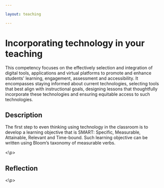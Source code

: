 ```yaml
---

layout: teaching

---
```



<h1> Incorporating technology in your teaching </h1>

This competency focuses on the effectively selection and integration of digital tools, applications and virtual platforms to promote and enhance students' learning, engagement, assessment and accessibility. It encompasses staying informed about current technologies, selecting tools that best align with instructional goals, designing lessons that thoughtfully incorporate these technologies and ensuring equitable access to such technologies.

<div class="block">
      <h2> Description </h2>
<p>
	
The first step to even thinking using technology in the classroom is to develop a learning objective that is SMART: Specific, Measurable, Attainable, Relevant and Time-bound. Such learning objective can be written using Bloom’s taxonomy of measurable verbs.

<\p>
</div>

<div class="block">
      <h2> Reflection </h2>
<p>

<\p>
</div>













